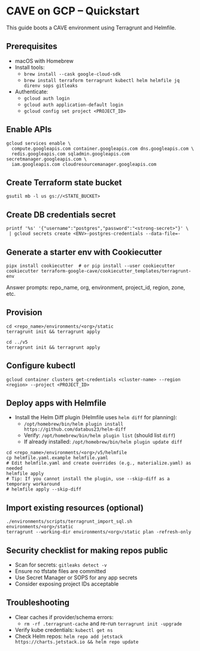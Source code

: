 # CAVE on GCP – Quickstart

This guide boots a CAVE environment using Terragrunt and Helmfile.

## Prerequisites
- macOS with Homebrew
- Install tools:
  - `brew install --cask google-cloud-sdk`
  - `brew install terraform terragrunt kubectl helm helmfile jq direnv sops gitleaks`
- Authenticate:
  - `gcloud auth login`
  - `gcloud auth application-default login`
  - `gcloud config set project <PROJECT_ID>`

## Enable APIs
```
gcloud services enable \
  compute.googleapis.com container.googleapis.com dns.googleapis.com \
  redis.googleapis.com sqladmin.googleapis.com secretmanager.googleapis.com \
  iam.googleapis.com cloudresourcemanager.googleapis.com
```

## Create Terraform state bucket
```
gsutil mb -l us gs://<STATE_BUCKET>
```

## Create DB credentials secret
```
printf '%s' '{"username":"postgres","password":"<strong-secret>"}' \
 | gcloud secrets create <ENV>-postgres-credentials --data-file=-
```

## Generate a starter env with Cookiecutter
```
pipx install cookiecutter  # or pip install --user cookiecutter
cookiecutter terraform-google-cave/cookiecutter_templates/terragrunt-env
```
Answer prompts: repo_name, org, environment, project_id, region, zone, etc.

## Provision
```
cd <repo_name>/environments/<org>/static
terragrunt init && terragrunt apply

cd ../v5
terragrunt init && terragrunt apply
```

## Configure kubectl
```
gcloud container clusters get-credentials <cluster-name> --region <region> --project <PROJECT_ID>
```

## Deploy apps with Helmfile
- Install the Helm Diff plugin (Helmfile uses `helm diff` for planning):
  - `/opt/homebrew/bin/helm plugin install https://github.com/databus23/helm-diff`
  - Verify: `/opt/homebrew/bin/helm plugin list` (should list `diff`)
  - If already installed: `/opt/homebrew/bin/helm plugin update diff`

```
cd <repo_name>/environments/<org>/v5/helmfile
cp helmfile.yaml.example helmfile.yaml
# Edit helmfile.yaml and create overrides (e.g., materialize.yaml) as needed
helmfile apply
# Tip: If you cannot install the plugin, use --skip-diff as a temporary workaround
# helmfile apply --skip-diff
```

## Import existing resources (optional)
```
./environments/scripts/terragrunt_import_sql.sh environments/<org>/static
terragrunt --working-dir environments/<org>/static plan -refresh-only
```

## Security checklist for making repos public
- Scan for secrets: `gitleaks detect -v`
- Ensure no tfstate files are committed
- Use Secret Manager or SOPS for any app secrets
- Consider exposing project IDs acceptable

## Troubleshooting
- Clear caches if provider/schema errors:
  - `rm -rf .terragrunt-cache` and re-run `terragrunt init -upgrade`
- Verify kube credentials: `kubectl get ns`
- Check Helm repos: `helm repo add jetstack https://charts.jetstack.io && helm repo update`

